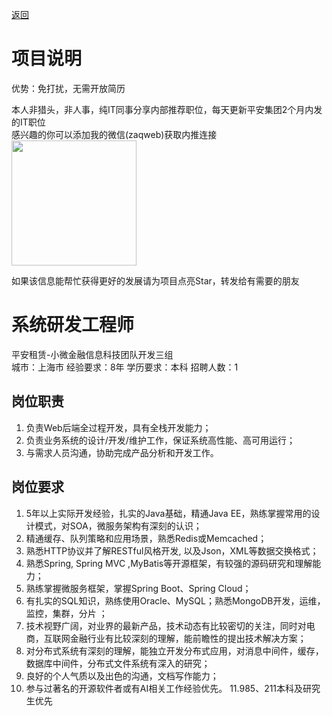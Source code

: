 [返回](../../)

# 项目说明

优势：免打扰，无需开放简历

本人非猎头，非人事，纯IT同事分享内部推荐职位，每天更新平安集团2个月内发的IT职位  
感兴趣的你可以添加我的微信(zaqweb)获取内推连接  
<img src="https://github.com/zaqweb/PA-IT-JOBS/blob/master/WechatICode.jpeg"  height="200" width="200">

如果该信息能帮忙获得更好的发展请为项目点亮Star，转发给有需要的朋友

# 系统研发工程师
平安租赁-小微金融信息科技团队开发三组  
城市：上海市 经验要求：8年 学历要求：本科  招聘人数：1

## 岗位职责
1. 负责Web后端全过程开发，具有全栈开发能力；
2. 负责业务系统的设计/开发/维护工作，保证系统高性能、高可用运行；
3. 与需求人员沟通，协助完成产品分析和开发工作。

## 岗位要求
1. 5年以上实际开发经验，扎实的Java基础，精通Java EE，熟练掌握常用的设计模式，对SOA，微服务架构有深刻的认识；
2. 精通缓存、队列策略和应用场景，熟悉Redis或Memcached；
3. 熟悉HTTP协议并了解RESTful风格开发, 以及Json，XML等数据交换格式；
4. 熟悉Spring, Spring MVC ,MyBatis等开源框架，有较强的源码研究和理解能力；
5. 熟练掌握微服务框架，掌握Spring Boot、Spring Cloud；
6. 有扎实的SQL知识，熟练使用Oracle、MySQL；熟悉MongoDB开发，运维，监控，集群，分片 ；
7. 技术视野广阔，对业界的最新产品，技术动态有比较密切的关注，同时对电商，互联网金融行业有比较深刻的理解，能前瞻性的提出技术解决方案；
8. 对分布式系统有深刻的理解，能独立开发分布式应用，对消息中间件，缓存，数据库中间件，分布式文件系统有深入的研究；
9. 良好的个人气质以及出色的沟通，文档写作能力；
10. 参与过著名的开源软件者或有AI相关工作经验优先。
11.985、211本科及研究生优先





